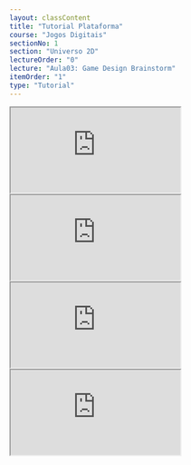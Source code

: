 ```yaml
---
layout: classContent
title: "Tutorial Plataforma"
course: "Jogos Digitais"
sectionNo: 1
section: "Universo 2D"
lectureOrder: "0"
lecture: "Aula03: Game Design Brainstorm"
itemOrder: "1"
type: "Tutorial"
---
```

<iframe src="https://docs.google.com/document/d/e/2PACX-1vS_50ABvbVvzSE_KGWLxWX5aZtUm4NkTJewVmbuc1gAyhNlKFC-15b_3P0hRL8MRL-9sLqtKLMjjb9D/pub?embedded=true"></iframe>

<iframe src="https://docs.google.com/document/d/e/2PACX-1vQFuaKDz2k1wsDy6tUtgYbeMMSr91nXoRg1nCBwAwN1zNuqFxwaBfCi5B6R9pEw7OZfc4HN-EBAIBwD/pub?embedded=true"></iframe>

<iframe src="https://docs.google.com/document/d/e/2PACX-1vQQXEDJRkPncspwF2aiJP4Zq6z-ktRpQzuEghJ_GeTd8QRgJGKj0HVr6Gk7kVg52tlc6bB6hIfCbos2/pub?embedded=true"></iframe>

<iframe src="https://docs.google.com/document/d/e/2PACX-1vRDgjK2ijXBym0wNPFjr-Y2UX9jm6bPEwMvdwkmc25VnlUDcL-bSQ-7aWtT99MWI7Sktp9aHSjAK-UP/pub?embedded=true"></iframe>

